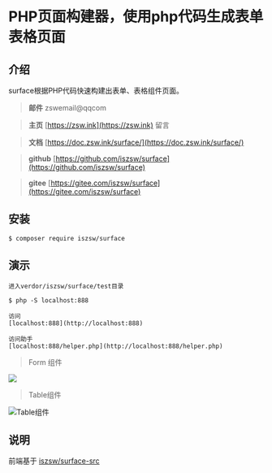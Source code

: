 # PHP页面构建器，使用php代码生成表单表格页面

## 介绍

surface根据PHP代码快速构建出表单、表格组件页面。

> **邮件** zswemail@qqcom

> **主页**  [https://zsw.ink](https://zsw.ink) 留言

> **文档**  [https://doc.zsw.ink/surface/](https://doc.zsw.ink/surface/) 

> **github**  [https://github.com/iszsw/surface](https://github.com/iszsw/surface)

> **gitee**  [https://gitee.com/iszsw/surface](https://gitee.com/iszsw/surface)


## 安装

```shell
$ composer require iszsw/surface
```

## 演示

```shell
进入verdor/iszsw/surface/test目录

$ php -S localhost:888

访问
[localhost:888](http://localhost:888) 

访问助手
[localhost:888/helper.php](http://localhost:888/helper.php) 
```

> Form 组件

![](https://s3.ax1x.com/2021/03/01/6PhgOI.png)

> Table组件

![Table组件](https://s3.ax1x.com/2021/03/01/6Phc6A.png)

## 说明
前端基于 [iszsw/surface-src](https://github.com/iszsw/surface-src) 
